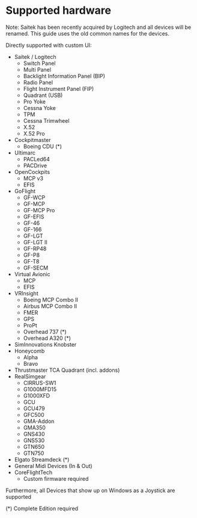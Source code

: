 # Supported hardware

Note: Saitek has been recently acquired by Logitech and all devices will be renamed. This guide uses the old common names for the devices.

Directly supported with custom UI:

* Saitek / Logitech
  * Switch Panel
  * Multi Panel
  * Backlight Information Panel (BIP)
  * Radio Panel
  * Flight Instrument Panel (FIP)
  * Quadrant (USB)
  * Pro Yoke
  * Cessna Yoke
  * TPM&#x20;
  * Cessna Trimwheel
  * X.52
  * X.52 Pro
* Cockpitmaster
  * Boeing CDU (\*)
* Ultimarc
  * PACLed64
  * PACDrive
* OpenCockpits
  * MCP v3
  * EFIS
* GoFlight
  * GF-WCP
  * GF-MCP
  * GF-MCP Pro
  * GF-EFIS
  * GF-46
  * GF-166
  * GF-LGT
  * GF-LGT II
  * GF-RP48
  * GF-P8
  * GF-T8
  * GF-SECM
* Virtual Avionic
  * MCP
  * EFIS
* VRInsight
  * Boeing MCP Combo II
  * Airbus MCP Combo II
  * FMER
  * GPS
  * ProPt
  * Overhead 737 (\*)
  * Overhead A320 (\*)
* SimInnovations Knobster
* Honeycomb
  * Alpha
  * Bravo
* Thrustmaster TCA Quadrant (incl. addons)
* RealSimgear
  * CIRRUS-SW1&#x20;
  * G1000MFD15&#x20;
  * G1000XFD&#x20;
  * GCU&#x20;
  * GCU479&#x20;
  * GFC500&#x20;
  * GMA-Addon&#x20;
  * GMA350&#x20;
  * GNS430&#x20;
  * GNS530&#x20;
  * GTN650&#x20;
  * GTN750
* Elgato Streamdeck (\*)
* General Midi Devices (In & Out)
* CoreFlightTech
  * Custom firmware required

Furthermore, all Devices that show up on Windows as a Joystick are supported

(\*) Complete Edition required

